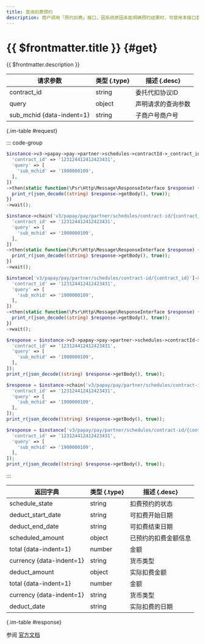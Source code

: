 ```yaml
---
title: 查询扣费预约
description: 商户调用「预约扣费」接口，因系统原因未能明确预约结果时，可使用本接口查询预结果。
---
```


# {{ $frontmatter.title }} {#get}

{{ $frontmatter.description }}

| 请求参数 | 类型 {.type} | 描述 {.desc}
| --- | --- | ---
| contract_id | string | 委托代扣协议ID
| query | object | 声明请求的查询参数
| sub_mchid {data-indent=1} | string | 子商户号商户号

{.im-table #request}

::: code-group

```php [异步纯链式]
$instance->v3->papay->pay->partner->schedules->contractId->_contract_id_->getAsync([
  'contract_id' => '123124412412423431',
  'query' => [
    'sub_mchid' => '1900000109',
  ],
])
->then(static function(\Psr\Http\Message\ResponseInterface $response) {
  print_r(json_decode((string) $response->getBody(), true));
})
->wait();
```

```php [异步声明式]
$instance->chain('v3/papay/pay/partner/schedules/contract-id/{contract_id}')->getAsync([
  'contract_id' => '123124412412423431',
  'query' => [
    'sub_mchid' => '1900000109',
  ],
])
->then(static function(\Psr\Http\Message\ResponseInterface $response) {
  print_r(json_decode((string) $response->getBody(), true));
})
->wait();
```

```php [异步属性式]
$instance['v3/papay/pay/partner/schedules/contract-id/{contract_id}']->getAsync([
  'contract_id' => '123124412412423431',
  'query' => [
    'sub_mchid' => '1900000109',
  ],
])
->then(static function(\Psr\Http\Message\ResponseInterface $response) {
  print_r(json_decode((string) $response->getBody(), true));
})
->wait();
```

```php [同步纯链式]
$response = $instance->v3->papay->pay->partner->schedules->contractId->_contract_id_->get([
  'contract_id' => '123124412412423431',
  'query' => [
    'sub_mchid' => '1900000109',
  ],
]);
print_r(json_decode((string) $response->getBody(), true));
```

```php [同步声明式]
$response = $instance->chain('v3/papay/pay/partner/schedules/contract-id/{contract_id}')->get([
  'contract_id' => '123124412412423431',
  'query' => [
    'sub_mchid' => '1900000109',
  ],
]);
print_r(json_decode((string) $response->getBody(), true));
```

```php [同步属性式]
$response = $instance['v3/papay/pay/partner/schedules/contract-id/{contract_id}']->get([
  'contract_id' => '123124412412423431',
  'query' => [
    'sub_mchid' => '1900000109',
  ],
]);
print_r(json_decode((string) $response->getBody(), true));
```

:::

| 返回字典 | 类型 {.type} | 描述 {.desc}
| --- | --- | ---
| schedule_state | string | 扣费预约的状态
| deduct_start_date | string | 可扣费开始日期
| deduct_end_date | string | 可扣费结束日期
| scheduled_amount | object | 已预约的扣费金额信息
| total {data-indent=1} | number | 金额
| currency {data-indent=1} | string | 货币类型
| deduct_amount | object | 实际扣费金额
| total {data-indent=1} | number | 金额
| currency {data-indent=1} | string | 货币类型
| deduct_date | string | 实际扣费的日期

{.im-table #response}

参阅 [官方文档](https://pay.weixin.qq.com/docs/partner/apis/entrusted-payment/partner/partner-query-deduct-schedule.html)
